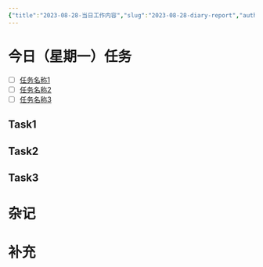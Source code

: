 ```yaml
---
{"title":"2023-08-28-当日工作内容","slug":"2023-08-28-diary-report","author":"six","dg-publish":true,"permalink":"/diary/2023-08-28/","dgPassFrontmatter":true,"created":"","updated":""}
---
```


# 今日（星期一）任务

- [ ] [任务名称1](#Task1)
- [ ] [任务名称2](#Task2)
- [ ] [任务名称3](#Task3)

## Task1

## Task2

## Task3

# 杂记

# 补充